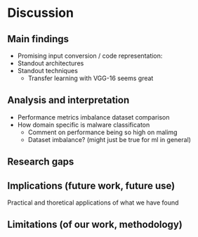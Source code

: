 # Discussion

## Main findings

- Promising input conversion / code representation:
- Standout architectures
- Standout techniques
  - Transfer learning with VGG-16 seems great

## Analysis and interpretation

- Performance metrics imbalance dataset comparison
- How domain specific is malware classificaton
  - Comment on performance being so high on malimg
  - Dataset imbalance? (might just be true for ml in general)

## Research gaps

## Implications (future work, future use)

Practical and thoretical applications of what we have found

## Limitations (of our work, methodology)

<!--
Notes ml-isa
  - Capturing features (clemens, NLP papers) across multiple bytes when counting require large feature vectors. encoding worked well for n-grams, ie  < 8bit as smallest unit. NLP paper does not have f1 scores, lot of grpahs, but lacks hard numbers for different architectures.
  -
  - SVM performed best, fast learning little data, nice with incomplete binaries reduce viable training data.


 -->
